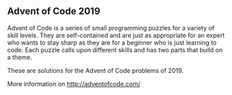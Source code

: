 Advent of Code 2019
-------------------

Advent of Code is a series of small programming puzzles for a variety of skill levels. They are self-contained and are just as appropriate for an expert who wants to stay sharp as they are for a beginner who is just learning to code. Each puzzle calls upon different skills and has two parts that build on a theme.

These are solutions for the Advent of Code problems of 2019.

More information on http://adventofcode.com/
